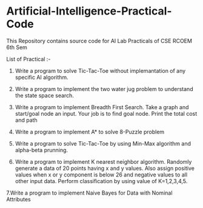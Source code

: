 # Artificial-Intelligence-Practical-Code
This Repository contains source code for AI Lab Practicals of CSE RCOEM 6th Sem

List of Practical :-

1. Write a program to solve Tic-Tac-Toe without implemantation of any specific AI algorithm.

2. Write a program to implement the two water jug problem to understand the state space search.

3. Write a program to implement Breadth First Search. Take a graph and start/goal node an input. Your job is to find goal node. Print the total cost and path

4. Write a program to implement A* to solve 8-Puzzle problem

5. Write a program to solve Tic-Tac-Toe by using Min-Max algorithm and alpha-beta prunning.

6. Write a program to implement K nearest neighbor algorithm. Randomly generate a data of 20 points having x and y values. Also assign positive values when x or y component is below 26 and negative values to all other input data. Perform classification by using value of K=1,2,3,4,5.

7.Write a program to implement Naive Bayes for Data with Nominal Attributes 
